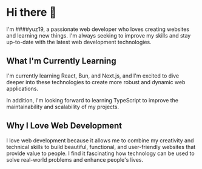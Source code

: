 # Hi there 👋

I'm ####yuz19, a passionate web developer who loves creating websites and learning new things. I'm always seeking to improve my skills and stay up-to-date with the latest web development technologies.

## What I'm Currently Learning

I'm currently learning React, Bun, and Next.js, and I'm excited to dive deeper into these technologies to create more robust and dynamic web applications.

In addition, I'm looking forward to learning TypeScript to improve the maintainability and scalability of my projects.

## Why I Love Web Development

I love web development because it allows me to combine my creativity and technical skills to build beautiful, functional, and user-friendly websites that provide value to people. I find it fascinating how technology can be used to solve real-world problems and enhance people's lives.
 
